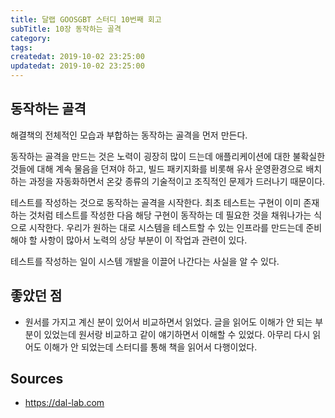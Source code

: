```yaml
---
title: 달랩 GOOSGBT 스터디 10번째 회고
subTitle: 10장 동작하는 골격
category: 
tags: 
createdat: 2019-10-02 23:25:00
updatedat: 2019-10-02 23:25:00
---
```


## 동작하는 골격

해결책의 전체적인 모습과 부합하는 동작하는 골격을 먼저 만든다.  

동작하는 골격을 만드는 것은 노력이 굉장히 많이 드는데 애플리케이션에 대한 불확실한 것들에 대해 계속 물음을 던져야 하고, 빌드 패키지화를 비롯해 유사 운영환경으로 배치하는 과정을 자동화하면서 온갖 종류의 기술적이고 조직적인 문제가 드러나기 때문이다.  

테스트를 작성하는 것으로 동작하는 골격을 시작한다. 최초 테스트는 구현이 이미 존재하는 것처럼 테스트를
작성한 다음 해당 구현이 동작하는 데 필요한 것을 채워나가는 식으로 시작한다. 우리가 원하는 대로 
시스템을 테스트할 수 있는 인프라를 만드는데 준비해야 할 사항이 많아서 노력의 상당 부분이 이 작업과 관련이 있다.  

테스트를 작성하는 일이 시스템 개발을 이끌어 나간다는 사실을 알 수 있다.

## 좋았던 점

* 원서를 가지고 계신 분이 있어서 비교하면서 읽었다. 글을 읽어도 이해가 안 되는 부분이 있었는데 원서랑 
  비교하고 같이 얘기하면서 이해할 수 있었다. 아무리 다시 읽어도 이해가 안 되었는데 스터디를 통해 책을 
  읽어서 다행이었다.

## Sources

* <https://dal-lab.com>
